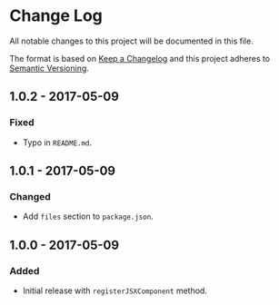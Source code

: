 # Change Log
All notable changes to this project will be documented in this file.

The format is based on [Keep a Changelog](http://keepachangelog.com/)
and this project adheres to [Semantic Versioning](http://semver.org/).

## 1.0.2 - 2017-05-09
### Fixed
 - Typo in `README.md`.

## 1.0.1 - 2017-05-09
### Changed
 - Add `files` section to `package.json`.

## 1.0.0 - 2017-05-09
### Added
 - Initial release with `registerJSXComponent` method.
